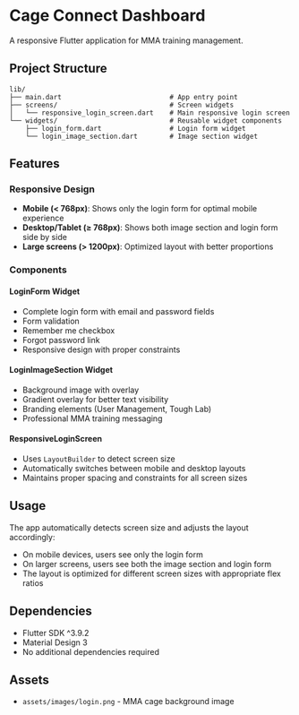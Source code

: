 # Cage Connect Dashboard

A responsive Flutter application for MMA training management.

## Project Structure

```
lib/
├── main.dart                           # App entry point
├── screens/                            # Screen widgets
│   └── responsive_login_screen.dart    # Main responsive login screen
└── widgets/                            # Reusable widget components
    ├── login_form.dart                 # Login form widget
    └── login_image_section.dart        # Image section widget
```

## Features

### Responsive Design
- **Mobile (< 768px)**: Shows only the login form for optimal mobile experience
- **Desktop/Tablet (≥ 768px)**: Shows both image section and login form side by side
- **Large screens (> 1200px)**: Optimized layout with better proportions

### Components

#### LoginForm Widget
- Complete login form with email and password fields
- Form validation
- Remember me checkbox
- Forgot password link
- Responsive design with proper constraints

#### LoginImageSection Widget
- Background image with overlay
- Gradient overlay for better text visibility
- Branding elements (User Management, Tough Lab)
- Professional MMA training messaging

#### ResponsiveLoginScreen
- Uses `LayoutBuilder` to detect screen size
- Automatically switches between mobile and desktop layouts
- Maintains proper spacing and constraints for all screen sizes

## Usage

The app automatically detects screen size and adjusts the layout accordingly:

- On mobile devices, users see only the login form
- On larger screens, users see both the image section and login form
- The layout is optimized for different screen sizes with appropriate flex ratios

## Dependencies

- Flutter SDK ^3.9.2
- Material Design 3
- No additional dependencies required

## Assets

- `assets/images/login.png` - MMA cage background image
